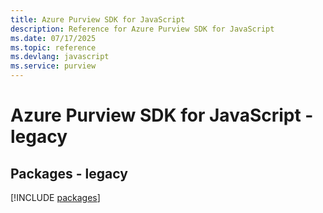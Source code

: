 ```yaml
---
title: Azure Purview SDK for JavaScript
description: Reference for Azure Purview SDK for JavaScript
ms.date: 07/17/2025
ms.topic: reference
ms.devlang: javascript
ms.service: purview
---
```

# Azure Purview SDK for JavaScript - legacy
## Packages - legacy
[!INCLUDE [packages](purview-index.md)]